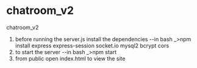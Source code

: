 # chatroom_v2
chatroom_v2
1. before running the server.js install the dependencies
--in bash  _>npm install express express-session socket.io mysql2 bcrypt cors
2. to start the server
--in bash _>npm start
3. from public open index.html to view the site

